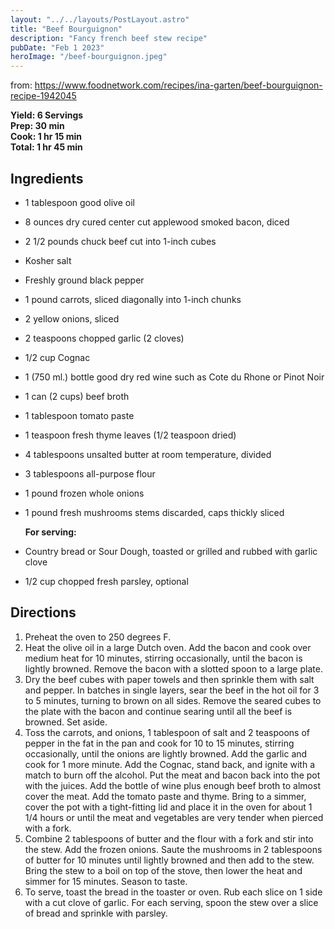 ```yaml
---
layout: "../../layouts/PostLayout.astro"
title: "Beef Bourguignon"
description: "Fancy french beef stew recipe"
pubDate: "Feb 1 2023"
heroImage: "/beef-bourguignon.jpeg"
---
```


from: https://www.foodnetwork.com/recipes/ina-garten/beef-bourguignon-recipe-1942045

**Yield: 6 Servings<br>
Prep: 30 min<br>
Cook: 1 hr 15 min<br>
Total: 1 hr 45 min**

## Ingredients

- 1 tablespoon good olive oil

- 8 ounces dry cured center cut applewood smoked bacon, diced

- 2 1/2 pounds chuck beef cut into 1-inch cubes

- Kosher salt

- Freshly ground black pepper

- 1 pound carrots, sliced diagonally into 1-inch chunks

- 2 yellow onions, sliced

- 2 teaspoons chopped garlic (2 cloves)

- 1/2 cup Cognac

- 1 (750 ml.) bottle good dry red wine such as Cote du Rhone or Pinot Noir

- 1 can (2 cups) beef broth

- 1 tablespoon tomato paste

- 1 teaspoon fresh thyme leaves (1/2 teaspoon dried)

- 4 tablespoons unsalted butter at room temperature, divided

- 3 tablespoons all-purpose flour

- 1 pound frozen whole onions

- 1 pound fresh mushrooms stems discarded, caps thickly sliced

  **For serving:**

- Country bread or Sour Dough, toasted or grilled and rubbed with garlic clove

- 1/2 cup chopped fresh parsley, optional

## Directions

1. Preheat the oven to 250 degrees F.
2. Heat the olive oil in a large Dutch oven. Add the bacon and cook over medium heat for 10 minutes, stirring occasionally, until the bacon is lightly browned. Remove the bacon with a slotted spoon to a large plate.
3. Dry the beef cubes with paper towels and then sprinkle them with salt and pepper. In batches in single layers, sear the beef in the hot oil for 3 to 5 minutes, turning to brown on all sides. Remove the seared cubes to the plate with the bacon and continue searing until all the beef is browned. Set aside.
4. Toss the carrots, and onions, 1 tablespoon of salt and 2 teaspoons of pepper in the fat in the pan and cook for 10 to 15 minutes, stirring occasionally, until the onions are lightly browned. Add the garlic and cook for 1 more minute. Add the Cognac, stand back, and ignite with a match to burn off the alcohol. Put the meat and bacon back into the pot with the juices. Add the bottle of wine plus enough beef broth to almost cover the meat. Add the tomato paste and thyme. Bring to a simmer, cover the pot with a tight-fitting lid and place it in the oven for about 1 1/4 hours or until the meat and vegetables are very tender when pierced with a fork.
5. Combine 2 tablespoons of butter and the flour with a fork and stir into the stew. Add the frozen onions. Saute the mushrooms in 2 tablespoons of butter for 10 minutes until lightly browned and then add to the stew. Bring the stew to a boil on top of the stove, then lower the heat and simmer for 15 minutes. Season to taste.
6. To serve, toast the bread in the toaster or oven. Rub each slice on 1 side with a cut clove of garlic. For each serving, spoon the stew over a slice of bread and sprinkle with parsley.
